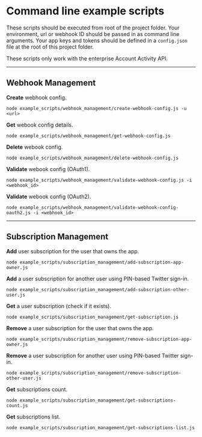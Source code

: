 # Command line example scripts
These scripts should be executed from root of the project folder. Your environment, url or webhook ID should be passed in as command line arguments. Your app keys and tokens should be defined in a `config.json` file at the root of this project folder.

These scripts only work with the enterprise Account Activity API.

---

## Webhook Management

**Create** webhook config.

	node example_scripts/webhook_management/create-webhook-config.js -u <url>

**Get** webook config details.

	node example_scripts/webhook_management/get-webhook-config.js

**Delete** webook config.

	node example_scripts/webhook_management/delete-webhook-config.js

**Validate** webook config (OAuth1).

	node example_scripts/webhook_management/validate-webhook-config.js -i <webhook_id>

**Validate** webook config (OAuth2).

	node example_scripts/webhook_management/validate-webhook-config-oauth2.js -i <webhook_id>

---

## Subscription Management

**Add** user subscription for the user that owns the app.

	node example_scripts/subscription_management/add-subscription-app-owner.js


**Add** a user subscription for another user using PIN-based Twitter sign-in.

	node example_scripts/subscription_management/add-subscription-other-user.js

**Get** a user subscription (check if it exists).

	node example_scripts/subscription_management/get-subscription.js

**Remove** a user subscription for the user that owns the app.

	node example_scripts/subscription_management/remove-subscription-app-owner.js

**Remove** a user subscription for another user using PIN-based Twitter sign-in.

	node example_scripts/subscription_management/remove-subscription-other-user.js

**Get** subscriptions count.

	node example_scripts/subscription_management/get-subscriptions-count.js

**Get** subscriptions list.

	node example_scripts/subscription_management/get-subscriptions-list.js
